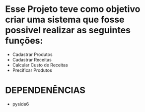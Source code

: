 # Esse Projeto teve como objetivo criar uma sistema que fosse possivel realizar as seguintes funções:

- Cadastrar Produtos
- Cadastrar Receitas
- Calcular Custo de Receitas
- Precificar Produtos

# DEPENDENÊNCIAS 

- pyside6
